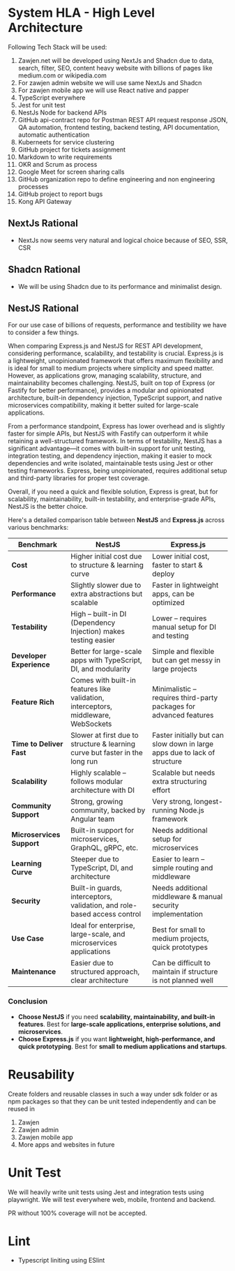 # System HLA - High Level Architecture

Following Tech Stack will be used:

1. Zawjen.net will be developed using NextJs and Shadcn due to data, search, filter, SEO, content heavy website with billions of pages like medium.com or wikipedia.com
2. For zawjen admin website we will use same NextJs and Shadcn
3. For zawjen mobile app we will use React native and papper
4. TypeScript everywhere
5. Jest for unit test
6. NestJs Node for backend APIs
7. GitHub api-contract repo for Postman REST API request response JSON, QA automation, frontend testing, backend testing, API documentation, automatic authentication 
8. Kuberneets for service clustering
9. GitHub project for tickets assignment 
10. Markdown to write requirements 
11. OKR and Scrum as process
12. Google Meet for screen sharing calls
13. GitHub organization repo to define engineering and non engineering processes
14. GitHub project to report bugs
15. Kong API Gateway

## NextJs Rational

- NextJs now seems very natural and logical choice because of SEO, SSR, CSR

## Shadcn Rational

- We will be using Shadcn due to its performance and minimalist design.

## NestJS Rational

For our use case of billions of requests, performance and testibility we have to consider a few things.

When comparing Express.js and NestJS for REST API development, considering performance, scalability, and testability is crucial. Express.js is a lightweight, unopinionated framework that offers maximum flexibility and is ideal for small to medium projects where simplicity and speed matter. However, as applications grow, managing scalability, structure, and maintainability becomes challenging. NestJS, built on top of Express (or Fastify for better performance), provides a modular and opinionated architecture, built-in dependency injection, TypeScript support, and native microservices compatibility, making it better suited for large-scale applications.

From a performance standpoint, Express has lower overhead and is slightly faster for simple APIs, but NestJS with Fastify can outperform it while retaining a well-structured framework. In terms of testability, NestJS has a significant advantage—it comes with built-in support for unit testing, integration testing, and dependency injection, making it easier to mock dependencies and write isolated, maintainable tests using Jest or other testing frameworks. Express, being unopinionated, requires additional setup and third-party libraries for proper test coverage.

Overall, if you need a quick and flexible solution, Express is great, but for scalability, maintainability, built-in testability, and enterprise-grade APIs, NestJS is the better choice.

Here's a detailed comparison table between **NestJS** and **Express.js** across various benchmarks:  

| Benchmark              | **NestJS**                                       | **Express.js**                                   |
|------------------------|------------------------------------------------|------------------------------------------------|
| **Cost**               | Higher initial cost due to structure & learning curve | Lower initial cost, faster to start & deploy |
| **Performance**        | Slightly slower due to extra abstractions but scalable | Faster in lightweight apps, can be optimized |
| **Testability**        | High – built-in DI (Dependency Injection) makes testing easier | Lower – requires manual setup for DI and testing |
| **Developer Experience** | Better for large-scale apps with TypeScript, DI, and modularity | Simple and flexible but can get messy in large projects |
| **Feature Rich**       | Comes with built-in features like validation, interceptors, middleware, WebSockets | Minimalistic – requires third-party packages for advanced features |
| **Time to Deliver Fast** | Slower at first due to structure & learning curve but faster in the long run | Faster initially but can slow down in large apps due to lack of structure |
| **Scalability**        | Highly scalable – follows modular architecture with DI | Scalable but needs extra structuring effort |
| **Community Support**  | Strong, growing community, backed by Angular team | Very strong, longest-running Node.js framework |
| **Microservices Support** | Built-in support for microservices, GraphQL, gRPC, etc. | Needs additional setup for microservices |
| **Learning Curve**     | Steeper due to TypeScript, DI, and architecture | Easier to learn – simple routing and middleware |
| **Security**           | Built-in guards, interceptors, validation, and role-based access control | Needs additional middleware & manual security implementation |
| **Use Case**          | Ideal for enterprise, large-scale, and microservices applications | Best for small to medium projects, quick prototypes |
| **Maintenance**       | Easier due to structured approach, clear architecture | Can be difficult to maintain if structure is not planned well |

### **Conclusion**  
- **Choose NestJS** if you need **scalability, maintainability, and built-in features**. Best for **large-scale applications, enterprise solutions, and microservices**.  
- **Choose Express.js** if you want **lightweight, high-performance, and quick prototyping**. Best for **small to medium applications and startups**.  

# Reusability

Create folders and reusable classes in such a way under sdk folder or as npm packages so that they can be unit tested independently and can be reused in

1. Zawjen
2. Zawjen admin 
3. Zawjen mobile app
4. More apps and websites in future

# Unit Test
We will heavily write unit tests using Jest and integration tests using playwright. We will test everywhere web, mobile, frontend and backend.

PR without 100% coverage will not be accepted.

# Lint

- Typescript liniting using ESlint